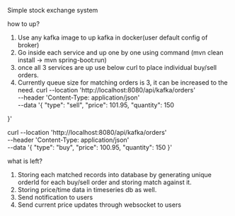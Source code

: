 Simple stock exchange system

how to up?
1. Use any kafka image to up kafka in docker(user default config of broker)
2. Go inside each service and up one by one using command (mvn clean install -> mvn spring-boot:run)
3. once all 3 services are up use below curl to place individual buy/sell orders.
4. Currently queue size for matching orders is 3, it can be increased to the need.
   curl --location 'http://localhost:8080/api/kafka/orders' \
--header 'Content-Type: application/json' \
--data '{
  "type": "sell",
  "price": 101.95,
  "quantity": 150

}'

curl --location 'http://localhost:8080/api/kafka/orders' \
--header 'Content-Type: application/json' \
--data '{
  "type": "buy",
  "price": 100.95,
  "quantity": 150
}'

what is left?
1. Storing each matched records into database by generating unique orderId for each buy/sell order and storing match against it.
2. Storing price/time data in timeseries db as well.
3. Send notification to users
4. Send current price updates through websocket to users
